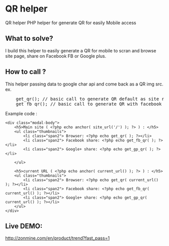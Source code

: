 QR helper 
=========

QR helper
PHP helper for generate QR for easily Mobile access


What to solve?      
--------------
I build this helper to easily generate a QR for mobile to scran and browse site page, share on Facebook FB or Google plus.

How to call ?
-------------      
This helper passing data to google char api and come back as a QR img src.
ex. 
<pre>
	get_qr(); // basic call to generate QR default as site root
	get_fb_qr(); // basic call to generate QR with facebook share 
</pre>
Example code :
    
	<div class="modal-body">
		<h5>Main site ( <?php echo anchor( site_url('/') ); ?> ) : </h5>
		<ul class="thumbnails">
			<li class="span2"> Browser: <?php echo get_qr( ); ?></li>
			<li class="span2"> Facebook share: <?php echo get_fb_qr( ); ?></li>
			<li class="span2"> Google+ share: <?php echo get_gp_qr( ); ?></li>

		</ul>

		<h5>current URL ( <?php echo anchor( current_url() ); ?> ) : </h5>
		<ul class="thumbnails">
			<li class="span2"> Browser: <?php echo get_qr( current_url() ); ?></li>
			<li class="span2"> Facebook share: <?php echo get_fb_qr( current_url() ); ?></li>
			<li class="span2"> Google+ share: <?php echo get_gp_qr( current_url() ); ?></li>
		</ul>
	</div>
	
Live DEMO:
----------------
http://zonmine.com/en/product/trend?fast_pass=1
